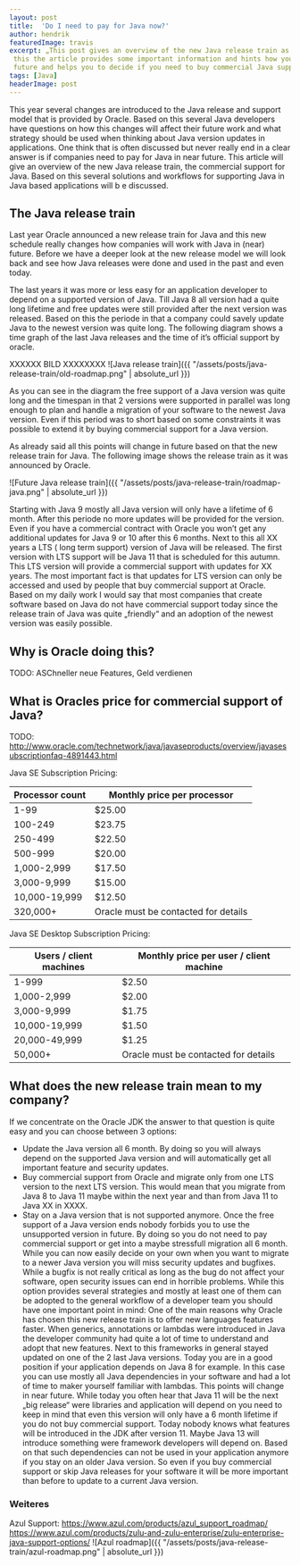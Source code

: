 ```yaml
---
layout: post
title:  'Do I need to pay for Java now?'
author: hendrik
featuredImage: travis
excerpt: „This post gives an overview of the new Java release train as it was announced by Oracle. Next to
 this the article provides some important information and hints how you should handle new Java releases in
 future and helps you to decide if you need to buy commercial Java support in future.“
tags: [Java]
headerImage: post
---
```


This year several changes are introduced to the Java release and support model that is provided by Oracle.
Based on this several Java developers have questions on how this changes will affect their future work and 
what strategy should be used when thinking about Java version updates in applications. One think that is 
often discussed but never really end in a clear answer is if companies need to pay for Java in near future. 
This article will give an overview of the new Java release train, the commercial support for Java. Based on 
this several solutions and workflows for supporting Java in Java based applications will b e discussed.

## The Java release train
Last year Oracle announced a new release train for Java and this new schedule really changes how companies 
will work with Java in (near) future. Before we have a deeper look at the new release model we will look back 
and see how Java releases were done and used in the past and even today. 

The last years it was more or less easy for an application developer to depend on a supported version of 
Java. Till Java 8 all version had a quite long lifetime and free updates were still provided after the next 
version was released. Based on this the periode in that a company could savely update Java to the newest 
version was quite long. The following diagram shows a time graph of the last Java releases and the time of 
it’s official support by oracle.

XXXXXX BILD XXXXXXXX
![Java release train]({{ "/assets/posts/java-release-train/old-roadmap.png" | absolute_url }})


As you can see in the diagram the free support of a Java version was quite long and the timespan in that 2 
versions were supported in parallel was long enough to plan and handle a migration of your software to the 
newest Java version. Even if this period was to short based on some constraints it was possible to extend it 
by buying commercial support for a Java version.

As already said all this points will change in future based on that the new release train for Java. The 
following image shows the release train as it was announced by Oracle.

![Future Java release train]({{ "/assets/posts/java-release-train/roadmap-java.png" | absolute_url }})

Starting with Java 9 mostly all Java version will only have a lifetime of 6 month. After this periode no more 
updates will be provided for the version. Even if you have a commercial contract with Oracle you won’t get 
any additional updates for Java 9 or 10 after this 6 months. Next to this all XX years a LTS ( long term 
support) version of Java will be released. The first version with LTS support will be Java 11 that is 
scheduled for this autumn. This LTS version will provide a commercial support with updates for XX years. The 
most important fact is that updates for LTS version can only be accessed and used by people that buy 
commercial support at Oracle. Based on my daily work I would say that most companies that create software 
based on Java do not have commercial support today since the release train of Java was quite „friendly“ and 
an adoption of the newest version was easily possible.

## Why is Oracle doing this?
TODO: ASChneller neue Features, Geld verdienen

## What is Oracles price for commercial support of Java?
 TODO: http://www.oracle.com/technetwork/java/javaseproducts/overview/javasesubscriptionfaq-4891443.html

Java SE Subscription Pricing:

| Processor count | Monthly price per processor          |
| --------------- | ------------------------------------ |
| 1-99            | $25.00                               | 
| 100-249         | $23.75                               | 
| 250-499         | $22.50                               | 
| 500-999         | $20.00                               | 
| 1,000-2,999     | $17.50                               | 
| 3,000-9,999     | $15.00                               |
| 10,000-19,999   | $12.50                               | 
| 320,000+        | Oracle must be contacted for details | 


Java SE Desktop Subscription Pricing:

| Users / client machines | Monthly price per user / client machine |
| ----------------------- | --------------------------------------- |
| 1-999                   | $2.50                                   | 
| 1,000-2,999             | $2.00                                   | 
| 3,000-9,999             | $1.75                                   | 
| 10,000-19,999           | $1.50                                   | 
| 20,000-49,999           | $1.25                                   | 
| 50,000+                 | Oracle must be contacted for details    | 




## What does the new release train mean to my company?
If we concentrate on the Oracle JDK the answer to that question is quite easy and you can choose between 3 
options:
- Update the Java version all 6 month. By doing so you will always depend on the supported Java version and 
will automatically get all important feature and security updates.
- Buy commercial support from Oracle and migrate only from one LTS version to the next LTS version. This 
would mean that you migrate from Java 8 to Java 11 maybe within the next year and than from Java 11 to Java 
XX in XXXX.
- Stay on a Java version that is not supported anymore. Once the free support of a Java version ends nobody 
forbids you to use the unsupported version in future. By doing so you do not need to pay commercial support 
or get into a maybe stressfull migration all 6 month. While you can now easily decide on your own when you 
want to migrate to a newer Java version you will miss security updates and bugfixes. While a bugfix is not 
really critical as long as the bug do not affect your software, open security issues can end in horrible 
problems.
While this option provides several strategies and mostly at least one of them can be adopted to the general 
workflow of a developer team you should have one important point in mind: One of the main reasons why Oracle 
has chosen this new release train is to offer new languages features faster. When generics, annotations or 
lambdas were introduced in Java the developer community had quite a lot of time to understand and adopt that 
new features. Next to this frameworks in general stayed updated on one of the 2 last Java versions. Today you 
are in a good position if your application depends on Java 8 for example. In this case you can use mostly all 
Java dependencies in your software and had a lot of time to maker yourself familiar with lambdas. This points 
will change in near future. While today you often hear that Java 11 will be the next „big release“ were 
libraries and application will depend on you need to keep in mind that even this version will only have a 6 
month lifetime if you do not buy commercial support. Today nobody knows what features will be introduced in 
the JDK after version 11. Maybe Java 13 will introduce something were framework developers will depend on. 
Based on that such dependencies can not be used in your application anymore if you stay on an older Java 
version. So even if you buy commercial support or skip Java releases for your software it will be more 
important than before to update to a current Java version.




### Weiteres
Azul Support: 
https://www.azul.com/products/azul_support_roadmap/
https://www.azul.com/products/zulu-and-zulu-enterprise/zulu-enterprise-java-support-options/
![Azul roadmap]({{ "/assets/posts/java-release-train/azul-roadmap.png" | absolute_url }})
